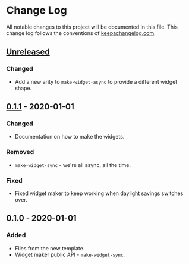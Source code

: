 # Change Log
All notable changes to this project will be documented in this file. This change log follows the conventions of [keepachangelog.com](http://keepachangelog.com/).

## [Unreleased]
### Changed
- Add a new arity to `make-widget-async` to provide a different widget shape.

## [0.1.1] - 2020-01-01
### Changed
- Documentation on how to make the widgets.

### Removed
- `make-widget-sync` - we're all async, all the time.

### Fixed
- Fixed widget maker to keep working when daylight savings switches over.

## 0.1.0 - 2020-01-01
### Added
- Files from the new template.
- Widget maker public API - `make-widget-sync`.

[Unreleased]: https://github.com/your-name/mind/compare/0.1.1...HEAD
[0.1.1]: https://github.com/your-name/mind/compare/0.1.0...0.1.1
